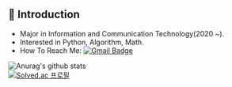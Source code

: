 <!--
**SnapFlip20/SnapFlip20** is a ✨ _special_ ✨ repository because its `README.md` (this file) appears on your GitHub profile.

Here are some ideas to get you started:

- 🔭 I’m currently working on ...
- 🌱 I’m currently learning ...
- 👯 I’m looking to collaborate on ...
- 🤔 I’m looking for help with ...
- 💬 Ask me about ...
- 📫 How to reach me: ...
- 😄 Pronouns: ...
- ⚡ Fun fact: ...
언젠간 사용하게 되지 않을까? 일단 남겨두자
-->

## 🤔 Introduction 
* Major in Information and Communication Technology(2020 ~).
* Interested in Python, Algorithm, Math.
* How To Reach Me: [![Gmail Badge](https://img.shields.io/badge/-Gmail-c14438?style=flat-square&logo=Gmail&logoColor=white&link=mailto:snapflip20@gmail.com)](mailto:snapflip20@gmail.com)

![Anurag's github stats](https://github-readme-stats.vercel.app/api?username=SnapFlip20&show_icons=true&theme=dark)
</br>
[![Solved.ac
프로필](http://mazassumnida.wtf/api/v2/generate_badge?boj=snapflip20)](https://solved.ac/snapflip20)

